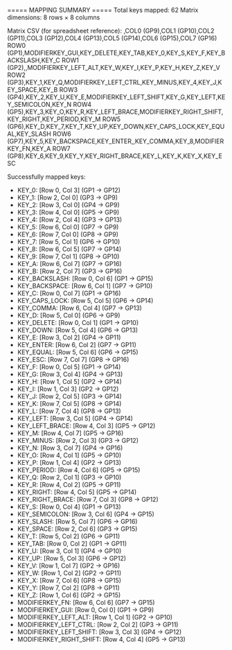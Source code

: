 ===== MAPPING SUMMARY =====
Total keys mapped: 62
Matrix dimensions: 8 rows × 8 columns

Matrix CSV (for spreadsheet reference):
,COL0 (GP9),COL1 (GP10),COL2 (GP11),COL3 (GP12),COL4 (GP13),COL5 (GP14),COL6 (GP15),COL7 (GP16)
ROW0 (GP1),MODIFIERKEY_GUI,KEY_DELETE,KEY_TAB,KEY_0,KEY_S,KEY_F,KEY_BACKSLASH,KEY_C
ROW1 (GP2),,MODIFIERKEY_LEFT_ALT,KEY_W,KEY_I,KEY_P,KEY_H,KEY_Z,KEY_V
ROW2 (GP3),KEY_1,KEY_Q,MODIFIERKEY_LEFT_CTRL,KEY_MINUS,KEY_4,KEY_J,KEY_SPACE,KEY_B
ROW3 (GP4),KEY_2,KEY_U,KEY_E,MODIFIERKEY_LEFT_SHIFT,KEY_G,KEY_LEFT,KEY_SEMICOLON,KEY_N
ROW4 (GP5),KEY_3,KEY_O,KEY_R,KEY_LEFT_BRACE,MODIFIERKEY_RIGHT_SHIFT,KEY_RIGHT,KEY_PERIOD,KEY_M
ROW5 (GP6),KEY_D,KEY_7,KEY_T,KEY_UP,KEY_DOWN,KEY_CAPS_LOCK,KEY_EQUAL,KEY_SLASH
ROW6 (GP7),KEY_5,KEY_BACKSPACE,KEY_ENTER,,KEY_COMMA,KEY_8,MODIFIERKEY_FN,KEY_A
ROW7 (GP8),KEY_6,KEY_9,KEY_Y,KEY_RIGHT_BRACE,KEY_L,KEY_K,KEY_X,KEY_ESC

Successfully mapped keys:
  - KEY_0: [Row 0, Col 3] (GP1 -> GP12)
  - KEY_1: [Row 2, Col 0] (GP3 -> GP9)
  - KEY_2: [Row 3, Col 0] (GP4 -> GP9)
  - KEY_3: [Row 4, Col 0] (GP5 -> GP9)
  - KEY_4: [Row 2, Col 4] (GP3 -> GP13)
  - KEY_5: [Row 6, Col 0] (GP7 -> GP9)
  - KEY_6: [Row 7, Col 0] (GP8 -> GP9)
  - KEY_7: [Row 5, Col 1] (GP6 -> GP10)
  - KEY_8: [Row 6, Col 5] (GP7 -> GP14)
  - KEY_9: [Row 7, Col 1] (GP8 -> GP10)
  - KEY_A: [Row 6, Col 7] (GP7 -> GP16)
  - KEY_B: [Row 2, Col 7] (GP3 -> GP16)
  - KEY_BACKSLASH: [Row 0, Col 6] (GP1 -> GP15)
  - KEY_BACKSPACE: [Row 6, Col 1] (GP7 -> GP10)
  - KEY_C: [Row 0, Col 7] (GP1 -> GP16)
  - KEY_CAPS_LOCK: [Row 5, Col 5] (GP6 -> GP14)
  - KEY_COMMA: [Row 6, Col 4] (GP7 -> GP13)
  - KEY_D: [Row 5, Col 0] (GP6 -> GP9)
  - KEY_DELETE: [Row 0, Col 1] (GP1 -> GP10)
  - KEY_DOWN: [Row 5, Col 4] (GP6 -> GP13)
  - KEY_E: [Row 3, Col 2] (GP4 -> GP11)
  - KEY_ENTER: [Row 6, Col 2] (GP7 -> GP11)
  - KEY_EQUAL: [Row 5, Col 6] (GP6 -> GP15)
  - KEY_ESC: [Row 7, Col 7] (GP8 -> GP16)
  - KEY_F: [Row 0, Col 5] (GP1 -> GP14)
  - KEY_G: [Row 3, Col 4] (GP4 -> GP13)
  - KEY_H: [Row 1, Col 5] (GP2 -> GP14)
  - KEY_I: [Row 1, Col 3] (GP2 -> GP12)
  - KEY_J: [Row 2, Col 5] (GP3 -> GP14)
  - KEY_K: [Row 7, Col 5] (GP8 -> GP14)
  - KEY_L: [Row 7, Col 4] (GP8 -> GP13)
  - KEY_LEFT: [Row 3, Col 5] (GP4 -> GP14)
  - KEY_LEFT_BRACE: [Row 4, Col 3] (GP5 -> GP12)
  - KEY_M: [Row 4, Col 7] (GP5 -> GP16)
  - KEY_MINUS: [Row 2, Col 3] (GP3 -> GP12)
  - KEY_N: [Row 3, Col 7] (GP4 -> GP16)
  - KEY_O: [Row 4, Col 1] (GP5 -> GP10)
  - KEY_P: [Row 1, Col 4] (GP2 -> GP13)
  - KEY_PERIOD: [Row 4, Col 6] (GP5 -> GP15)
  - KEY_Q: [Row 2, Col 1] (GP3 -> GP10)
  - KEY_R: [Row 4, Col 2] (GP5 -> GP11)
  - KEY_RIGHT: [Row 4, Col 5] (GP5 -> GP14)
  - KEY_RIGHT_BRACE: [Row 7, Col 3] (GP8 -> GP12)
  - KEY_S: [Row 0, Col 4] (GP1 -> GP13)
  - KEY_SEMICOLON: [Row 3, Col 6] (GP4 -> GP15)
  - KEY_SLASH: [Row 5, Col 7] (GP6 -> GP16)
  - KEY_SPACE: [Row 2, Col 6] (GP3 -> GP15)
  - KEY_T: [Row 5, Col 2] (GP6 -> GP11)
  - KEY_TAB: [Row 0, Col 2] (GP1 -> GP11)
  - KEY_U: [Row 3, Col 1] (GP4 -> GP10)
  - KEY_UP: [Row 5, Col 3] (GP6 -> GP12)
  - KEY_V: [Row 1, Col 7] (GP2 -> GP16)
  - KEY_W: [Row 1, Col 2] (GP2 -> GP11)
  - KEY_X: [Row 7, Col 6] (GP8 -> GP15)
  - KEY_Y: [Row 7, Col 2] (GP8 -> GP11)
  - KEY_Z: [Row 1, Col 6] (GP2 -> GP15)
  - MODIFIERKEY_FN: [Row 6, Col 6] (GP7 -> GP15)
  - MODIFIERKEY_GUI: [Row 0, Col 0] (GP1 -> GP9)
  - MODIFIERKEY_LEFT_ALT: [Row 1, Col 1] (GP2 -> GP10)
  - MODIFIERKEY_LEFT_CTRL: [Row 2, Col 2] (GP3 -> GP11)
  - MODIFIERKEY_LEFT_SHIFT: [Row 3, Col 3] (GP4 -> GP12)
  - MODIFIERKEY_RIGHT_SHIFT: [Row 4, Col 4] (GP5 -> GP13)
